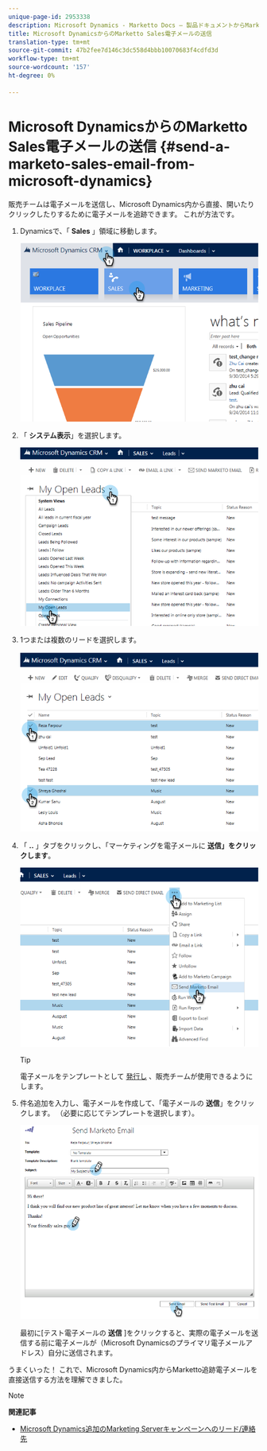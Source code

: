 ```yaml
---
unique-page-id: 2953338
description: Microsoft Dynamics - Marketto Docs — 製品ドキュメントからMarketto Salesの電子メールを送信する
title: Microsoft DynamicsからのMarketto Sales電子メールの送信
translation-type: tm+mt
source-git-commit: 47b2fee7d146c3dc558d4bbb10070683f4cdfd3d
workflow-type: tm+mt
source-wordcount: '157'
ht-degree: 0%

---
```



# Microsoft DynamicsからのMarketto Sales電子メールの送信 {#send-a-marketo-sales-email-from-microsoft-dynamics}

販売チームは電子メールを送信し、Microsoft Dynamics内から直接、開いたりクリックしたりするために電子メールを追跡できます。 これが方法です。

1. Dynamicsで、「 **Sales** 」領域に移動します。

   ![](assets/image2014-10-20-11-3a56-3a9.png)

1. 「 **システム表示**」を選択します。

   ![](assets/image2014-10-20-11-3a56-3a20.png)

1. 1つまたは複数のリードを選択します。

   ![](assets/image2014-10-20-11-3a56-3a35.png)

1. 「 **..** 」タブをクリックし、「マーケティングを電子メールに **送信」をクリックします**。

   ![](assets/image2014-10-20-11-3a56-3a57.png)

   >[!TIP]
   >
   >電子メールをテンプレートとして [発行し](../../../../product-docs/marketo-sales-insight/msi-for-salesforce/features/actions-in-the-msi-panel/send-marketo-email/publish-an-email-to-sales-insight.md) 、販売チームが使用できるようにします。

1. 件名追加を入力し、電子メールを作成して、「電子メールの **送信**」をクリックします。 （必要に応じてテンプレートを選択します）。

   ![](assets/image2014-10-20-11-3a57-3a8.png)

   最初に[テスト電子メールの **送信** ]をクリックすると、実際の電子メールを送信する前に電子メールが（Microsoft Dynamicsのプライマリ電子メールアドレス）自分に送信されます。

うまくいった！ これで、Microsoft Dynamics内からMarketto追跡電子メールを直接送信する方法を理解できました。

>[!NOTE]
>
>**関連記事**
>
>* [Microsoft Dynamics追加のMarketing Serverキャンペーンへのリード/連絡先](add-a-lead-contact-to-a-marketo-campaign-from-microsoft-dynamics.md)

>



